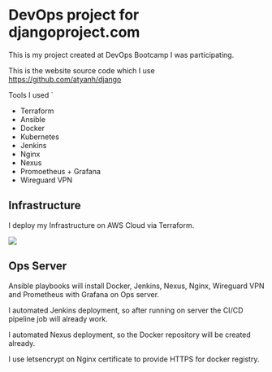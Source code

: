 # DevOps project for djangoproject.com

This is my project created at DevOps Bootcamp I was participating.

This is the website source code which I use    https://github.com/atyanh/django


Tools I used `

 - Terraform
 - Ansible
 - Docker
 - Kubernetes
 - Jenkins 
 - Nginx
 - Nexus
 - Promoetheus + Grafana
 - Wireguard VPN

## Infrastructure

I deploy my Infrastructure on AWS Cloud via Terraform.


![](https://i.imgur.com/2Pe4S8T.png)


## Ops Server

Ansible playbooks will install Docker, Jenkins, Nexus, Nginx, Wireguard VPN
and Prometheus with Grafana on Ops server.

I automated Jenkins deployment, so after running on server the CI/CD pipeline job
will already work.

I automated Nexus deployment, so the Docker repository will be created already.

I use letsencrypt on Nginx certificate to provide HTTPS for docker registry.


